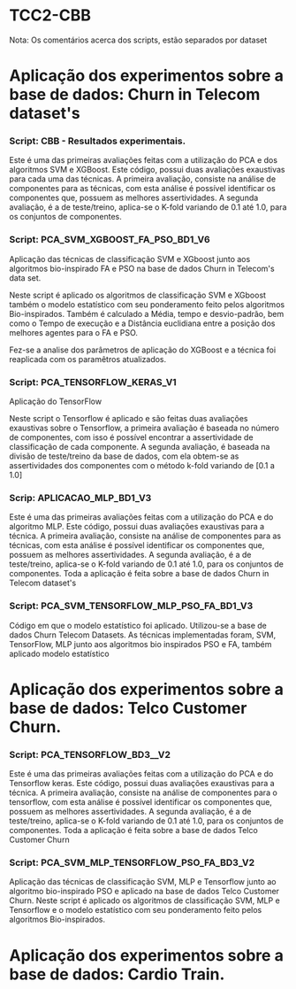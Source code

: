 # TCC2-CBB

Nota: Os comentários acerca dos scripts, estão separados por dataset

# Aplicação dos experimentos sobre a base de dados: Churn in Telecom dataset's

### Script: CBB - Resultados experimentais.

Este é uma das primeiras avaliações feitas com a utilização do PCA e dos algoritmos SVM e XGBoost.
Este código, possui duas avaliações exaustivas para cada uma das técnicas.
A primeira avaliação, consiste na análise de componentes para as técnicas, com esta análise é possível identificar os componentes que, possuem as melhores assertividades. A segunda avaliação, é a de teste/treino, aplica-se o K-fold variando de 0.1 até 1.0, para os conjuntos de componentes.

### Script: PCA_SVM_XGBOOST_FA_PSO_BD1_V6

Aplicação das técnicas de classificação SVM e XGboost junto aos algoritmos bio-inspirado FA e PSO na base de dados Churn in Telecom's data set.

Neste script é aplicado os algoritmos de classificação SVM e XGboost também o modelo estatístico
com seu ponderamento feito pelos algoritmos Bio-inspirados.
Também é calculado a Média, tempo e desvio-padrão, bem como o Tempo de execução e a Distância euclidiana 
entre a posição dos melhores agentes para o FA e PSO.

Fez-se a analise dos parâmetros de aplicação do XGBoost e a técnica foi reaplicada com os paramêtros atualizados.

### Script: PCA_TENSORFLOW_KERAS_V1

Aplicação do TensorFlow 

Neste script o Tensorflow é aplicado e são feitas duas avaliações exaustivas sobre o Tensorflow, a primeira avaliação é baseada no número de componentes, com isso é possível encontrar a assertividade de classificação de cada componente.
A segunda avaliação, é baseada na divisão de teste/treino da base de dados, com ela obtem-se as assertividades dos componentes com o método k-fold variando de [0.1 a 1.0]

### Scrip: APLICACAO_MLP_BD1_V3

Este é uma das primeiras avaliações feitas com a utilização do PCA e do algoritmo MLP. Este código, possui duas avaliações exaustivas para a técnica. A primeira avaliação, consiste na análise de componentes para as técnicas, com esta análise é possível identificar os componentes que, possuem as melhores assertividades. A segunda avaliação, é a de teste/treino, aplica-se o K-fold variando de 0.1 até 1.0, para os conjuntos de componentes. Toda a aplicação é feita sobre a base de dados Churn in Telecom dataset's

### Script: PCA_SVM_TENSORFLOW_MLP_PSO_FA_BD1_V3

Código em que o modelo estatístico foi aplicado.
Utilizou-se a base de dados Churn Telecom Datasets.
As técnicas implementadas foram, SVM, TensorFlow, MLP junto aos algoritmos bio inspirados PSO e FA, também aplicado modelo estatístico

# Aplicação dos experimentos sobre a base de dados: Telco Customer Churn.

### Script: PCA_TENSORFLOW_BD3__V2

Este é uma das primeiras avaliações feitas com a utilização do PCA e do Tensorflow keras. Este código, possui duas avaliações exaustivas para a técnica. A primeira avaliação, consiste na análise de componentes para o tensorflow, com esta análise é possível identificar os componentes que, possuem as melhores assertividades. A segunda avaliação, é a de teste/treino, aplica-se o K-fold variando de 0.1 até 1.0, para os conjuntos de componentes. Toda a aplicação é feita sobre a base de dados Telco Customer Churn

### Script: PCA_SVM_MLP_TENSORFLOW_PSO_FA_BD3_V2

Aplicação das técnicas de classificação SVM, MLP e Tensorflow junto ao algoritmo bio-inspirado PSO e aplicado na base de dados Telco Customer Churn.
Neste script é aplicado os algoritmos de classificação SVM, MLP e Tensorflow e o modelo estatístico com seu ponderamento feito pelos algoritmos Bio-inspirados.




# Aplicação dos experimentos sobre a base de dados: Cardio Train.

